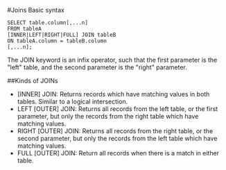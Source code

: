 #Joins
Basic syntax
```TSQL
SELECT table.column[,...n]
FROM tableA
[INNER|LEFT|RIGHT|FULL] JOIN tableB
ON tableA.column = tableB.column
[,...n];
```

The JOIN keyword is an infix operator, such that the first parameter is the
"left" table, and the second parameter is the "right" parameter.

##Kinds of JOINs
- [INNER] JOIN: Returns records which have matching values in both tables.
  Similar to a logical intersection.
- LEFT [OUTER] JOIN: Returns all records from the left table, or the first
  parameter, but only the records from the right table which have matching
  values.
- RIGHT [OUTER] JOIN: Returns all records from the right table, or the second
  parameter, but only the records from the left table which have matching
  values.
- FULL [OUTER] JOIN: Return all records when there is a match in either table.

